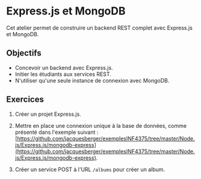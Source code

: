 Express.js et MongoDB
=====================

Cet atelier permet de construire un backend REST complet avec Express.js et
MongoDB.

Objectifs
---------

* Concevoir un backend avec Express.js.
* Initier les étudiants aux services REST.
* N'utiliser qu'une seule instance de connexion avec MongoDB.

Exercices
---------

1. Créer un projet Express.js.

2. Mettre en place une connexion unique à la base de données, comme présenté
   dans l'exemple suivant : [https://github.com/jacquesberger/exemplesINF4375/tree/master/Node.js/Express.js/mongodb-express](https://github.com/jacquesberger/exemplesINF4375/tree/master/Node.js/Express.js/mongodb-express).

3. Créer un service POST à l'URL `/albums` pour créer un album.
